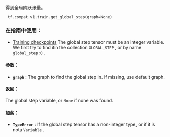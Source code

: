 得到全局阶跃张量。

```
 tf.compat.v1.train.get_global_step(graph=None) 
```

### 在指南中使用：
- [Training checkpoints](https://tensorflow.google.cn/guide/checkpoint)
The global step tensor must be an integer variable. We first try to find itin the collection  `GLOBAL_STEP` , or by name  `global_step:0` .

#### 参数：
- **`graph`** : The graph to find the global step in. If missing, use default graph.


#### 返回：
The global step variable, or  `None`  if none was found.

#### 加薪：
- **`TypeError`** : If the global step tensor has a non-integer type, or if it is nota  `Variable` .

